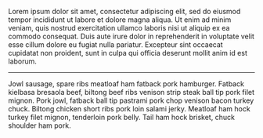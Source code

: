 Lorem ipsum dolor sit amet, consectetur adipiscing elit, sed do eiusmod tempor incididunt ut labore et dolore magna aliqua. Ut enim ad minim veniam, quis nostrud exercitation ullamco laboris nisi ut aliquip ex ea commodo consequat. Duis aute irure dolor in reprehenderit in voluptate velit esse cillum dolore eu fugiat nulla pariatur. Excepteur sint occaecat cupidatat non proident, sunt in culpa qui officia deserunt mollit anim id est laborum.

---

Jowl sausage, spare ribs meatloaf ham fatback pork hamburger. Fatback kielbasa bresaola beef, biltong beef ribs venison strip steak ball tip pork filet mignon. Pork jowl, fatback ball tip pastrami pork chop venison bacon turkey chuck. Biltong chicken short ribs pork loin salami jerky. Meatloaf ham hock turkey filet mignon, tenderloin pork belly. Tail ham hock brisket, chuck shoulder ham pork.
